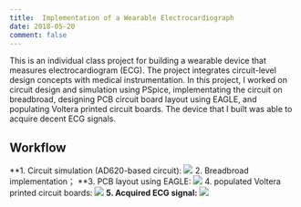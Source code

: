 ```yaml
---
title:  Implementation of a Wearable Electrocardiograph
date: 2018-05-20
comment: false
---
```

This is an individual class project for building a wearable device that measures electrocardiogram (ECG). The project integrates circuit-level design concepts with medical instrumentation. In this project, I worked on circuit design and simulation using PSpice, implementating the circuit on breadbroad, designing PCB circuit board layout using EAGLE, and populating Voltera printed circuit boards. The device that I built was able to acquire decent ECG signals. 

## Workflow

**1. Circuit simulation (AD620-based circuit):
<img src="https://github.com/shangxwang/shangxwang.github.io/blob/master/github/AD620.png?raw=true"/>
2. Breadbroad implementation；
**3. PCB layout using EAGLE: 
<img src="https://github.com/shangxwang/shangxwang.github.io/blob/master/github/layout.png?raw=true"/>
4. populated Voltera printed circuit boards:
<img src="https://github.com/shangxwang/shangxwang.github.io/blob/master/github/breadbroad.png?raw=true"/>
**5. Acquired ECG signal:**
<img src="https://github.com/shangxwang/shangxwang.github.io/blob/master/github/ECG.png?raw=true"/>

